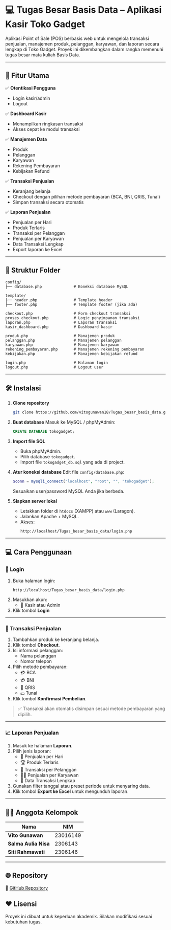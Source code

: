 # 💻 Tugas Besar Basis Data – Aplikasi Kasir Toko Gadget

Aplikasi Point of Sale (POS) berbasis web untuk mengelola transaksi penjualan, manajemen produk, pelanggan, karyawan, dan laporan secara lengkap di Toko Gadget. Proyek ini dikembangkan dalam rangka memenuhi tugas besar mata kuliah Basis Data.

---

## 🎯 Fitur Utama

✅ **Otentikasi Pengguna**
- Login kasir/admin
- Logout

✅ **Dashboard Kasir**
- Menampilkan ringkasan transaksi
- Akses cepat ke modul transaksi

✅ **Manajemen Data**
- Produk
- Pelanggan
- Karyawan
- Rekening Pembayaran
- Kebijakan Refund

✅ **Transaksi Penjualan**
- Keranjang belanja
- Checkout dengan pilihan metode pembayaran (BCA, BNI, QRIS, Tunai)
- Simpan transaksi secara otomatis

✅ **Laporan Penjualan**
- Penjualan per Hari
- Produk Terlaris
- Transaksi per Pelanggan
- Penjualan per Karyawan
- Data Transaksi Lengkap
- Export laporan ke Excel

---

## 📂 Struktur Folder

```
config/
├── database.php              # Koneksi database MySQL

template/
├── header.php                # Template header
├── footer.php                # Template footer (jika ada)

checkout.php                  # Form checkout transaksi
proses_checkout.php           # Logic penyimpanan transaksi
laporan.php                   # Laporan transaksi
kasir_dashboard.php           # Dashboard kasir

produk.php                    # Manajemen produk
pelanggan.php                 # Manajemen pelanggan
karyawan.php                  # Manajemen karyawan
rekening_pembayaran.php       # Manajemen rekening pembayaran
kebijakan.php                 # Manajemen kebijakan refund

login.php                     # Halaman login
logout.php                    # Logout user
```

---

## 🛠️ Instalasi

1. **Clone repository**
   ```bash
   git clone https://github.com/vitogunawan18/Tugas_besar_basis_data.git
   ```

2. **Buat database**
   Masuk ke MySQL / phpMyAdmin:
   ```sql
   CREATE DATABASE tokogadget;
   ```

3. **Import file SQL**
   - Buka phpMyAdmin.
   - Pilih database `tokogadget`.
   - Import file `tokogadget_db.sql` yang ada di project.

4. **Atur koneksi database**
   Edit file `config/database.php`:
   ```php
   $conn = mysqli_connect("localhost", "root", "", "tokogadget");
   ```
   Sesuaikan user/password MySQL Anda jika berbeda.

5. **Siapkan server lokal**
   - Letakkan folder di `htdocs` (XAMPP) atau `www` (Laragon).
   - Jalankan Apache + MySQL.
   - Akses:
     ```
     http://localhost/Tugas_besar_basis_data/login.php
     ```

---

## 💻 Cara Penggunaan

### 🔐 Login

1. Buka halaman login:
   ```
   http://localhost/Tugas_besar_basis_data/login.php
   ```
2. Masukkan akun:
   - 👤 Kasir atau Admin
3. Klik tombol **Login**

---

### 🛒 Transaksi Penjualan

1. Tambahkan produk ke keranjang belanja.
2. Klik tombol **Checkout**.
3. Isi informasi pelanggan:
   - Nama pelanggan
   - Nomor telepon
4. Pilih metode pembayaran:
   - 💳 BCA
   - 💳 BNI
   - 🧾 QRIS
   - 💵 Tunai
5. Klik tombol **Konfirmasi Pembelian**.

> ✅ Transaksi akan otomatis disimpan sesuai metode pembayaran yang dipilih.

---

### 📈 Laporan Penjualan

1. Masuk ke halaman **Laporan**.
2. Pilih jenis laporan:
   - 📅 Penjualan per Hari
   - 🏆 Produk Terlaris
   - 👥 Transaksi per Pelanggan
   - 👨‍💼 Penjualan per Karyawan
   - 📄 Data Transaksi Lengkap
3. Gunakan filter tanggal atau preset periode untuk menyaring data.
4. Klik tombol **Export ke Excel** untuk mengunduh laporan.

---

## 👨‍💻 Anggota Kelompok

| Nama                 | NIM      |
| -------------------- | -------- |
| **Vito Gunawan**     | 23016149 |
| **Salma Aulia Nisa** | 2306143  |
| **Siti Rahmawati**   | 2306146  |

---

## 🌐 Repository

🔗 [GitHub Repository](https://github.com/vitogunawan18/Tugas_besar_basis_data)

## ❤️ Lisensi

Proyek ini dibuat untuk keperluan akademik. Silakan modifikasi sesuai kebutuhan tugas.
